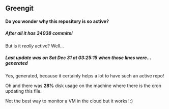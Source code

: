 ## Greengit

#### Do you wonder why this repository is so active?

##### After all it has 34038 commits!

But is it *really* active? Well...

##### Last update was on Sat Dec 31 at 03:25:15 when those lines were... generated

Yes, generated, because it certainly helps a lot to have such an active repo!

Oh and there was **28%** disk usage on the machine
where there is the cron updating this file.

Not the best way to monitor a VM in the cloud but it works! :)
